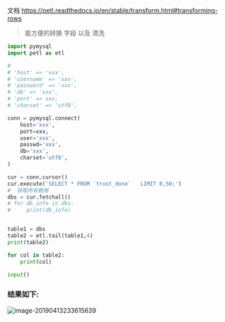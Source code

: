 文档
https://petl.readthedocs.io/en/stable/transform.html#transforming-rows



> 能方便的转换 字段 以及 清洗 

```python
import pymysql
import petl as etl

#
# 'host' => 'xxx',
# 'username' => 'xxx',
# 'password' => 'xxx',
# 'db' => 'xxx',
# 'port' => xxx,
# 'charset' => 'utf8',

conn = pymysql.connect(
    host='xxx',
    port=xxx,
    user='xxx',
    passwd='xxx',
    db='xxx',
    charset='utf8',
)

cur = conn.cursor()
cur.execute('SELECT * FROM `trust_done`   LIMIT 0,50;')
#  获取所有数据
dbs = cur.fetchall()
# for db_info in dbs:
#     print(db_info)


table1 = dbs
table2 = etl.tail(table1,4)
print(table2)

for col in table2:
    print(col)
    
input()
```



### 结果如下:



![image-20190413233615639](https://ws2.sinaimg.cn/large/006tNc79ly1g21fj8pul7j32eq0gmtit.jpg)

